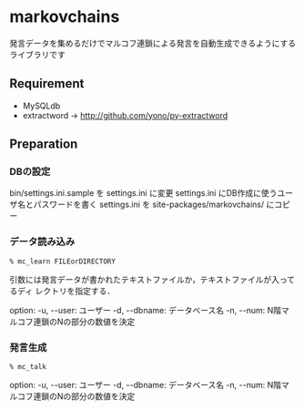 # markovchains

発言データを集めるだけでマルコフ連鎖による発言を自動生成できるようにする
ライブラリです

## Requirement

- MySQLdb
- extractword -> http://github.com/yono/py-extractword

## Preparation

### DBの設定
bin/settings.ini.sample を settings.ini に変更
settings.ini にDB作成に使うユーザ名とパスワードを書く
settings.ini を site-packages/markovchains/ にコピー

### データ読み込み

    % mc_learn FILEorDIRECTORY

引数には発言データが書かれたテキストファイルか，テキストファイルが入ってるディ
レクトリを指定する．

option:
    -u, --user:   ユーザー
    -d, --dbname: データベース名
    -n, --num:    N階マルコフ連鎖のNの部分の数値を決定 

### 発言生成
    % mc_talk

option:
    -u, --user:   ユーザー
    -d, --dbname: データベース名
    -n, --num:    N階マルコフ連鎖のNの部分の数値を決定 
